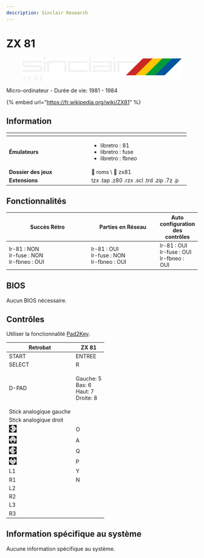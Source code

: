 ```yaml
---
description: Sinclair Research
---
```


# ZX 81

<div align="left">

<figure><picture><source srcset="https://raw.githubusercontent.com/fabricecaruso/es-theme-carbon/91d85c7849cc550b0cac4e75cb8e0923d3b61b5e/art/logos/zx81-w.svg" media="(prefers-color-scheme: dark)"><img src="https://raw.githubusercontent.com/fabricecaruso/es-theme-carbon/52ff37c9e265587d006945a2ba695b5a962b3a3d/art/logos/zx81.svg" alt=""></picture><figcaption></figcaption></figure>

</div>

Micro-ordinateur - Durée de vie: 1981 - 1984

{% embed url="https://fr.wikipedia.org/wiki/ZX81" %}

## Information

<table data-header-hidden><thead><tr><th width="203"></th><th></th><th data-hidden></th></tr></thead><tbody><tr><td><strong>Émulateurs</strong></td><td><ul><li>libretro : 81</li><li>libretro : fuse</li><li>libretro : fbneo</li></ul></td><td></td></tr><tr><td><strong>Dossier des jeux</strong></td><td><span data-gb-custom-inline data-tag="emoji" data-code="1f4c1">📁</span> roms \ <span data-gb-custom-inline data-tag="emoji" data-code="1f4c2">📂</span> zx81</td><td></td></tr><tr><td><strong>Extensions</strong></td><td>tzx .tap .z80 .rzx .scl .trd .zip .7z .p</td><td></td></tr></tbody></table>

## Fonctionnalités

<table><thead><tr><th width="245">Succès Rétro</th><th width="200">Parties en Réseau</th><th>Auto configuration des contrôles</th></tr></thead><tbody><tr><td>lr-81 : NON<br>lr-fuse : NON<br>lr-fbneo : OUI</td><td>lr-81 : OUI<br>lr-fuse : NON<br>lr-fbneo : OUI</td><td>lr-81 : OUI<br>lr-fuse : OUI<br>lr-fbneo : OUI</td></tr></tbody></table>

## BIOS

Aucun BIOS nécessaire.

## Contrôles

Utiliser la fonctionnalité [Pad2Key](../../../../controleurs/pad2key.md).

| Retrobat                                          | ZX 81                                              |
| ------------------------------------------------- | -------------------------------------------------- |
| START                                             | ENTREE                                             |
| SELECT                                            | R                                                  |
| D-PAD                                             | <p>Gauche: 5<br>Bas: 6<br>Haut: 7<br>Droite: 8</p> |
| Stick analogique gauche                           |                                                    |
| Stick analogique droit                            |                                                    |
| ![](<../../../../.gitbook/assets/image (33).png>) | O                                                  |
| ![](<../../../../.gitbook/assets/image (20).png>) | A                                                  |
| ![](<../../../../.gitbook/assets/image (7).png>)  | Q                                                  |
| ![](<../../../../.gitbook/assets/image (35).png>) | P                                                  |
| L1                                                | Y                                                  |
| R1                                                | N                                                  |
| L2                                                |                                                    |
| R2                                                |                                                    |
| L3                                                |                                                    |
| R3                                                |                                                    |

## Information spécifique au système

Aucune information spécifique au système.
